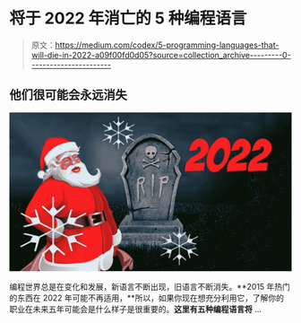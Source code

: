 # 将于 2022 年消亡的 5 种编程语言

> 原文：<https://medium.com/codex/5-programming-languages-that-will-die-in-2022-a09f00fd0d05?source=collection_archive---------0----------------------->

## 他们很可能会永远消失

![](img/3acdfbfc137bad53c3d882901b52a776.png)

编程世界总是在变化和发展，新语言不断出现，旧语言不断消失。**2015 年热门的东西在 2022 年可能不再适用，**所以，如果你现在想充分利用它，了解你的职业在未来五年可能会是什么样子是很重要的。**这里有五种编程语言将** …